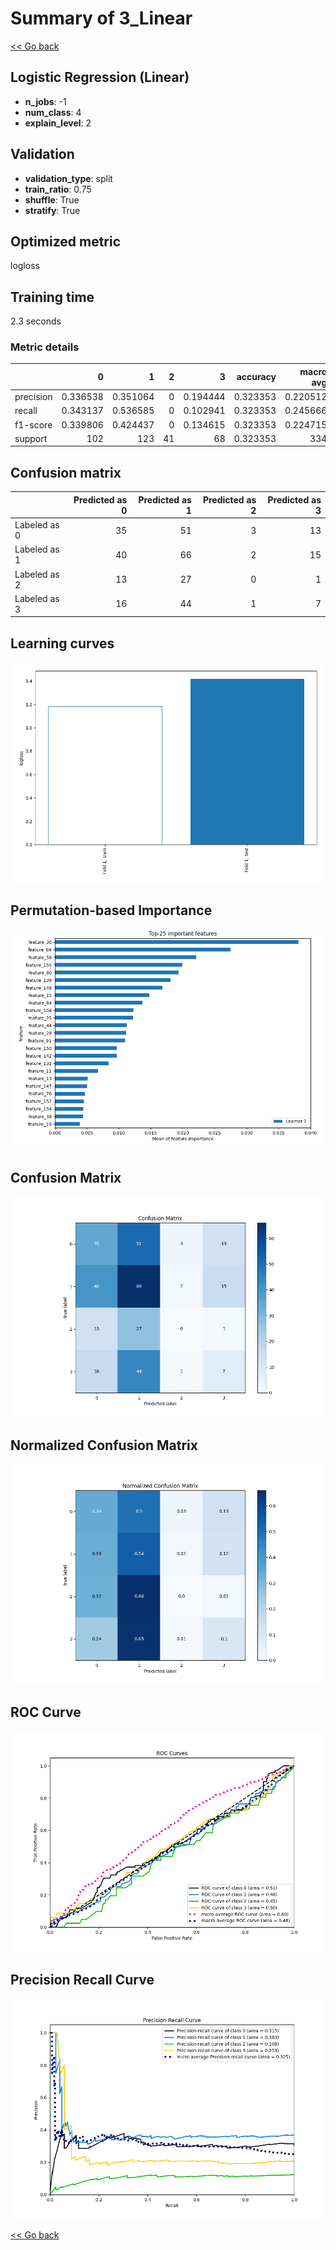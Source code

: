# Summary of 3_Linear

[<< Go back](../README.md)


## Logistic Regression (Linear)
- **n_jobs**: -1
- **num_class**: 4
- **explain_level**: 2

## Validation
 - **validation_type**: split
 - **train_ratio**: 0.75
 - **shuffle**: True
 - **stratify**: True

## Optimized metric
logloss

## Training time

2.3 seconds

### Metric details
|           |          0 |          1 |   2 |         3 |   accuracy |   macro avg |   weighted avg |   logloss |
|:----------|-----------:|-----------:|----:|----------:|-----------:|------------:|---------------:|----------:|
| precision |   0.336538 |   0.351064 |   0 |  0.194444 |   0.323353 |    0.220512 |       0.271647 |   1.41746 |
| recall    |   0.343137 |   0.536585 |   0 |  0.102941 |   0.323353 |    0.245666 |       0.323353 |   1.41746 |
| f1-score  |   0.339806 |   0.424437 |   0 |  0.134615 |   0.323353 |    0.224715 |       0.287485 |   1.41746 |
| support   | 102        | 123        |  41 | 68        |   0.323353 |  334        |     334        |   1.41746 |


## Confusion matrix
|              |   Predicted as 0 |   Predicted as 1 |   Predicted as 2 |   Predicted as 3 |
|:-------------|-----------------:|-----------------:|-----------------:|-----------------:|
| Labeled as 0 |               35 |               51 |                3 |               13 |
| Labeled as 1 |               40 |               66 |                2 |               15 |
| Labeled as 2 |               13 |               27 |                0 |                1 |
| Labeled as 3 |               16 |               44 |                1 |                7 |

## Learning curves
![Learning curves](learning_curves.png)

## Permutation-based Importance
![Permutation-based Importance](permutation_importance.png)
## Confusion Matrix

![Confusion Matrix](confusion_matrix.png)


## Normalized Confusion Matrix

![Normalized Confusion Matrix](confusion_matrix_normalized.png)


## ROC Curve

![ROC Curve](roc_curve.png)


## Precision Recall Curve

![Precision Recall Curve](precision_recall_curve.png)



[<< Go back](../README.md)

